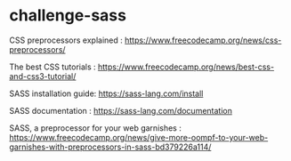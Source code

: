 # challenge-sass

CSS preprocessors explained : https://www.freecodecamp.org/news/css-preprocessors/

The best CSS tutorials : https://www.freecodecamp.org/news/best-css-and-css3-tutorial/

SASS installation guide: https://sass-lang.com/install

SASS documentation : https://sass-lang.com/documentation

SASS, a preprocessor for your web garnishes : https://www.freecodecamp.org/news/give-more-oompf-to-your-web-garnishes-with-preprocessors-in-sass-bd379226a114/


